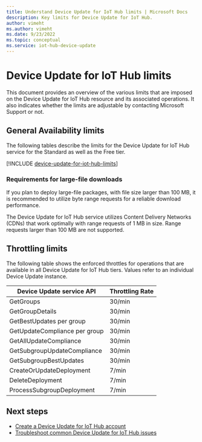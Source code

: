 ```yaml
---
title: Understand Device Update for IoT Hub limits | Microsoft Docs
description: Key limits for Device Update for IoT Hub.
author: vimeht
ms.author: vimeht
ms.date: 9/23/2022
ms.topic: conceptual
ms.service: iot-hub-device-update
---
```


# Device Update for IoT Hub limits

This document provides an overview of the various limits that are imposed on the Device Update for IoT Hub resource and its associated operations. It also indicates whether the limits are adjustable by contacting Microsoft Support or not.

## General Availability limits

The following tables describe the limits for the Device Update for IoT Hub service for the Standard as well as the Free tier. 

[!INCLUDE [device-update-for-iot-hub-limits](../../includes/device-update-for-iot-hub-limits.md)]

### Requirements for large-file downloads
If you plan to deploy large-file packages, with file size larger than 100 MB, it is recommended to utilize byte range requests for a reliable download performance.  

The Device Update for IoT Hub service utilizes Content Delivery Networks (CDNs) that work optimally with range requests of 1 MB in size. Range requests larger than 100 MB are not supported.

## Throttling limits

The following table shows the enforced throttles for operations that are available in all Device Update for IoT Hub tiers. Values refer to an individual Device Update instance.

|Device Update service API | Throttling Rate |
|-------------------------|------------------|
|GetGroups |30/min|
|GetGroupDetails| 30/min|
|GetBestUpdates per group| 30/min|
|GetUpdateCompliance per group| 30/min|
|GetAllUpdateCompliance |30/min|
|GetSubgroupUpdateCompliance| 30/min|
|GetSubgroupBestUpdates| 30/min|
|CreateOrUpdateDeployment| 7/min |
|DeleteDeployment| 7/min |
|ProcessSubgroupDeployment | 7/min|


## Next steps

- [Create a Device Update for IoT Hub account](create-device-update-account.md)
- [Troubleshoot common Device Update for IoT Hub issues](troubleshoot-device-update.md)
